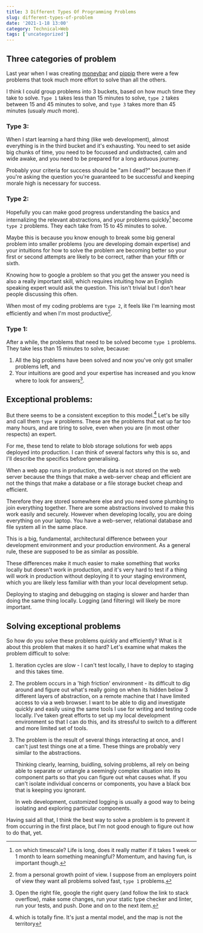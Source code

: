 ```yaml
---
title: 3 Different Types Of Programming Problems
slug: different-types-of-problem
date: '2021-1-18 13:00'
category: Technical>Web
tags: ['uncategorized']
---
```


## Three categories of problem

Last year when I was creating [moneybar](https://moneybar/nl) and
[pippip](https://pippip.email) there were a few problems that took much more
effort to solve than all the others.

I think I could group problems into 3 buckets, based on how much time they take
to solve. `Type 1` takes less than 15 minutes to solve, `type 2` takes between
15 and 45 minutes to solve, and `type 3` takes more than 45 minutes (usualy
_much_ more).

### Type 3:

When I start learning a hard thing (like web development), almost everything is
in the third bucket and it's exhausting. You need to set aside big chunks of
time, you need to be focussed and undistracted, calm and wide awake, and you
need to be prepared for a long arduous journey.

Probably your criteria for success should be "am I dead?" because then if
you're asking the question you're guaranteed to be successful and keeping
morale high is necessary for success.

### Type 2:

Hopefully you can make good progress understanding the basics and internalizing
the relevant abstractions, and your problems quickly[^1] become `type 2`
problems. They each take from 15 to 45 minutes to solve.

Maybe this is because you know enough to break some big general problem into
smaller problems (you are developing domain expertise) and your intuitions for
how to solve the problem are becoming better so your first or second attempts are
likely to be correct, rather than your fifth or sixth.

Knowing how to google a problem so that you get the answer you need is also a
really important skill, which requires intuiting how an English speaking expert
would ask the question. This isn't trivial but I don't hear people discussing
this often.

When most of my coding problems are `type 2`, it feels like I'm learning most
efficiently and when I'm most productive[^2].

### Type 1:

After a while, the problems that need to be solved become `type 1` problems.
They take less than 15 minutes to solve, because:

1. All the big problems have been solved and now you've only got smaller problems left, and
2. Your intuitions are good and your expertise has increased and you know where to look for
   answers[^3].

## Exceptional problems:

But there seems to be a consistent exception to this model.[^4] Let's
be silly and call them `type W` problems. These are the problems that eat up
far too many hours, and are tiring to solve, even when you are (in most other
respects) an expert.

For me, these tend to relate to blob storage solutions for web apps deployed
into production. I can think of several factors why this is so, and I'll
describe the specifics before generalising.

When a web app runs in production, the data is not stored on the web server
because the things that make a web-server cheap and efficient are not the
things that make a database or a file storage bucket cheap and efficient.

Therefore they are stored somewhere else and you need some plumbing to join
everything together. There are some abstractions involved to make this work
easily and securely. However when developing locally, you are doing everything
on your laptop. You have a web-server, relational database and file system all
in the same place.

This is a big, fundamental, architectural difference between your development
environment and your production environment. As a general rule, these are
supposed to be as similar as possible.

These differences make it much easier to make something that works locally but
doesn't work in production, and it's very hard to test if a thing will work in
production without deploying it to your staging environment, which you are
likely less familiar with than your local development setup.

Deploying to staging and debugging on staging is slower and harder than doing
the same thing locally. Logging (and filtering) will likely be more important.

## Solving exceptional problems

So how do you solve these problems quickly and efficiently? What is it about
this problem that makes it so hard? Let's examine what makes the problem
difficult to solve:

1.  Iteration cycles are slow - I can't test locally, I have to deploy to
    staging and this takes time.

2.  The problem occurs in a 'high friction' environment - its difficult to dig
    around and figure out what's really going on when its hidden below 3
    different layers of abstraction, on a remote machine that I have limited
    access to via a web browser. I want to be able to dig and investigate
    quickly and easily using the same tools I use for writing and testing code
    locally. I've taken great efforts to set up my local development
    environment so that I can do this, and its stressful to switch to a
    different and more limited set of tools.

3.  The problem is the result of several things interacting at once, and I can't
    just test things one at a time. These things are probably very similar to
    the abstractions.

    Thinking clearly, learning, buidling, solving problems, all rely on being
    able to separate or untangle a seemingly complex situation into its
    component parts so that you can figure out what causes what. If you can't
    isolate individual concerns or components, you have a black box that is
    keeping you ignorant.

    In web development, customized logging is usually a good way to being
    isolating and exploring particular components.

Having said all that, I think the best way to solve a problem is to prevent it
from occurring in the first place, but I'm not good enough to figure out how to
do that, yet.

[^1]:
    on which timescale? Life is long, does it really matter if it takes 1 week
    or 1 month to learn something meaningful? Momentum, and having fun, is important
    though.

[^2]:
    from a personal growth point of view. I suppose from an employers point of
    view they want all problems solved fast, `type 1` problems.

[^3]:
    Open the right file, google the right query (and follow the link to stack
    overflow), make some changes, run your static type checker and linter, run your
    tests, and push. Done and on to the next item.

[^4]:
    which is totally fine. It's just a mental model, and the map is not the
    territory

